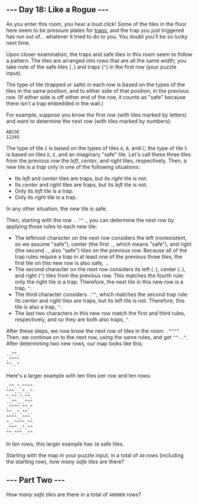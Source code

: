 --- Day 18: Like a Rogue ---
----------------------------

As you enter this room, you hear a loud click! Some of the tiles in the
floor here seem to be pressure plates for
[traps](https://nethackwiki.com/wiki/Trap), and the trap you just
triggered has run out of... whatever it tried to do to you. You doubt
you'll be so lucky next time.

Upon closer examination, the traps and safe tiles in this room seem to
follow a pattern. The tiles are arranged into rows that are all the same
width; you take note of the safe tiles (`.`) and traps (`^`) in the
first row (your puzzle input).

The type of tile (trapped or safe) in each row is based on the types of
the tiles in the same position, and to either side of that position, in
the previous row. (If either side is off either end of the row, it
counts as "safe" because there isn't a trap embedded in the wall.)

For example, suppose you know the first row (with tiles marked by
letters) and want to determine the next row (with tiles marked by
numbers):

    ABCDE
    12345

The type of tile `2` is based on the types of tiles `A`, `B`, and `C`;
the type of tile `5` is based on tiles `D`, `E`, and an imaginary "safe"
tile. Let's call these three tiles from the previous row the *left*,
*center*, and *right* tiles, respectively. Then, a new tile is a *trap*
only in one of the following situations:

-   Its *left* and *center* tiles are traps, but its *right* tile is
    not.
-   Its *center* and *right* tiles are traps, but its *left* tile is
    not.
-   Only its *left* tile is a trap.
-   Only its *right* tile is a trap.

In any other situation, the new tile is safe.

Then, starting with the row `..^^.`, you can determine the next row by
applying those rules to each new tile:

-   The leftmost character on the next row considers the left
    (nonexistent, so we assume "safe"), center (the first `.`, which
    means "safe"), and right (the second `.`, also "safe") tiles on the
    previous row. Because all of the trap rules require a trap in at
    least one of the previous three tiles, the first tile on this new
    row is also safe, `.`.
-   The second character on the next row considers its left (`.`),
    center (`.`), and right (`^`) tiles from the previous row. This
    matches the fourth rule: only the right tile is a trap. Therefore,
    the next tile in this new row is a trap, `^`.
-   The third character considers `.^^`, which matches the second trap
    rule: its center and right tiles are traps, but its left tile is
    not. Therefore, this tile is also a trap, `^`.
-   The last two characters in this new row match the first and third
    rules, respectively, and so they are both also traps, `^`.

After these steps, we now know the next row of tiles in the room:
`.^^^^`. Then, we continue on to the next row, using the same rules, and
get `^^..^`. After determining two new rows, our map looks like this:

    ..^^.
    .^^^^
    ^^..^

Here's a larger example with ten tiles per row and ten rows:

    .^^.^.^^^^
    ^^^...^..^
    ^.^^.^.^^.
    ..^^...^^^
    .^^^^.^^.^
    ^^..^.^^..
    ^^^^..^^^.
    ^..^^^^.^^
    .^^^..^.^^
    ^^.^^^..^^

In ten rows, this larger example has `38` safe tiles.

Starting with the map in your puzzle input, in a total of `40` rows
(including the starting row), *how many safe tiles* are there?

--- Part Two ---
----------------

*How many safe tiles* are there in a total of <span
title="You feel a wrenching sensation.">`400000` rows</span>?
